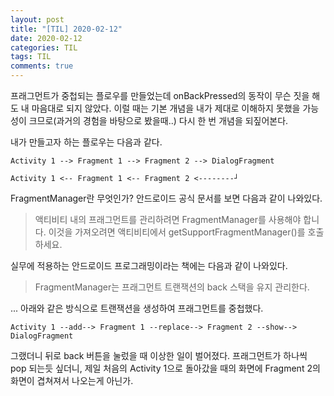 ```yaml
---
layout: post
title: "[TIL] 2020-02-12"
date: 2020-02-12
categories: TIL
tags: TIL
comments: true
---
```

프래그먼트가 중첩되는 플로우를 만들었는데 onBackPressed의 동작이 무슨 짓을 해도 내 마음대로 되지 않았다.
이럴 때는 기본 개념을 내가 제대로 이해하지 못했을 가능성이 크므로(과거의 경험을 바탕으로 봤을때..) 다시 한 번 개념을 되짚어본다.

내가 만들고자 하는 플로우는 다음과 같다. 

```
Activity 1 --> Fragment 1 --> Fragment 2 --> DialogFragment

Activity 1 <-- Fragment 1 <-- Fragment 2 <--------┘
```


FragmentManager란 무엇인가?
안드로이드 공식 문서를 보면 다음과 같이 나와있다.

> 액티비티 내의 프래그먼트를 관리하려면 FragmentManager를 사용해야 합니다. 이것을 가져오려면 액티비티에서 getSupportFragmentManager()를 호출하세요.

실무에 적용하는 안드로이드 프로그래밍이라는 책에는 다음과 같이 나와있다.
> FragmentManager는 프래그먼트 트랜잭션의 back 스택을 유지 관리한다. 



...
아래와 같은 방식으로 트랜잭션을 생성하여 프래그먼트를 중첩했다.
```
Activity 1 --add--> Fragment 1 --replace--> Fragment 2 --show--> DialogFragment
```

그랬더니 뒤로 back 버튼을 눌렀을 때 이상한 일이 벌어졌다. 프래그먼트가 하나씩 pop 되는듯 싶더니, 제일 처음의 Activity 1으로 돌아갔을 때의 화면에 Fragment 2의 화면이 겹쳐져서 나오는게 아닌가.
